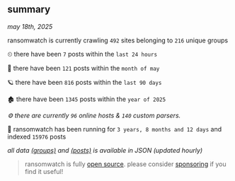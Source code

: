 
## summary
_may 18th, 2025_

ransomwatch is currently crawling `492` sites belonging to `216` unique groups

⏲ there have been `7` posts within the `last 24 hours`

🦈 there have been `121` posts within the `month of may`

🪐 there have been `816` posts within the `last 90 days`

🏚 there have been `1345` posts within the `year of 2025`

_⚙️ there are currently `96` online hosts & `140` custom parsers._

🦕 ransomwatch has been running for `3 years, 8 months and 12 days` and indexed `15976` posts

_all data  [(groups)](http://ransomwhat.telemetry.ltd/groups) and [(posts)](http://ransomwhat.telemetry.ltd/posts) is available in JSON (updated hourly)_

> ransomwatch is fully [open source](https://github.com/joshhighet/ransomwatch#ransomwatch--). please consider [sponsoring](https://github.com/sponsors/joshhighet) if you find it useful!

